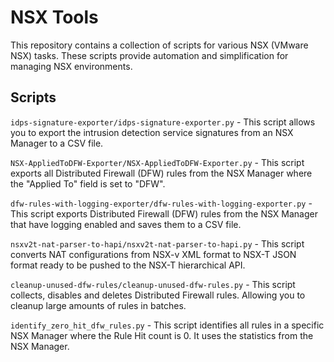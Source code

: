 # NSX Tools

This repository contains a collection of scripts for various NSX (VMware NSX) tasks. These scripts provide automation and simplification for managing NSX environments.

## Scripts
`idps-signature-exporter/idps-signature-exporter.py` - This script allows you to export the intrusion detection service signatures from an NSX Manager to a CSV file.

`NSX-AppliedToDFW-Exporter/NSX-AppliedToDFW-Exporter.py` - This script exports all Distributed Firewall (DFW) rules from the NSX Manager where the "Applied To" field is set to "DFW".

`dfw-rules-with-logging-exporter/dfw-rules-with-logging-exporter.py` - This script exports Distributed Firewall (DFW) rules from the NSX Manager that have logging enabled and saves them to a CSV file.

`nsxv2t-nat-parser-to-hapi/nsxv2t-nat-parser-to-hapi.py` - This script converts NAT configurations from NSX-v XML format to NSX-T JSON format ready to be pushed to the NSX-T hierarchical API.

`cleanup-unused-dfw-rules/cleanup-unused-dfw-rules.py` - This script collects, disables and deletes Distributed Firewall rules. Allowing you to cleanup large amounts of rules in batches.

`identify_zero_hit_dfw_rules.py` - This script identifies all rules in a specific NSX Manager where the Rule Hit count is 0. It uses the statistics from the NSX Manager.